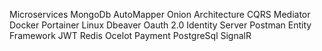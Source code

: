 Microservices
MongoDb
AutoMapper
Onion Architecture
CQRS
Mediator
Docker
Portainer
Linux
Dbeaver
Oauth 2.0
Identity Server
Postman
Entity Framework
JWT
Redis
Ocelot
Payment
PostgreSql
SignalR
